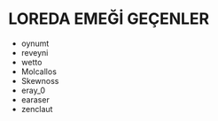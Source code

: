 # LOREDA EMEĞİ GEÇENLER
- oynumt
- reveyni
- wetto
- Molcallos
- Skewnoss
- eray_0
- earaser
- zenclaut
